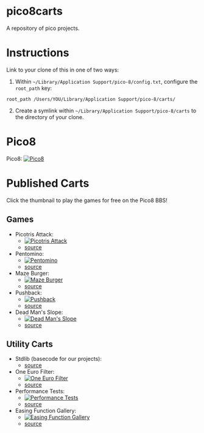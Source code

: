 # pico8carts

A repository of pico projects. 

# Instructions

Link to your clone of this in one of two ways:

1. Within `~/Library/Application Support/pico-8/config.txt`, configure the 
`root_path` key:

```
root_path /Users/YOU/Library/Application Support/pico-8/carts/
```

2. Create a symlink within `~/Library/Application Support/pico-8/carts` to the 
directory of your clone.

# Pico8

Pico8: [![Pico8](https://www.lexaloffle.com/gfx/lexaloffle-pico8.png)](http://www.lexaloffle.com/pico-8.php)

# Published Carts

Click the thumbnail to play the games for free on the Pico8 BBS!

## Games

* Picotris Attack:
    * [![Picotris Attack](https://www.lexaloffle.com/bbs/thumbs/pico37969.png)](https://www.lexaloffle.com/bbs/?tid=2925)
    * [source](https://github.com/stevelavietes/pico8carts/blob/master/picotrisattack.p8)
* Pentomino:
    * [![Pentomino](https://www.lexaloffle.com/bbs/thumbs/pico37638.png)](https://www.lexaloffle.com/bbs/?tid=28815)
    * [source](https://github.com/stevelavietes/pico8carts/blob/master/pentomino.p8)
* Maze Burger:
    * [![Maze Burger](https://www.lexaloffle.com/bbs/thumbs/pico38005.png)](https://www.lexaloffle.com/bbs/?tid=27953)
    * [source](https://github.com/stevelavietes/pico8carts/blob/master/mazeburger.p8)
* Pushback:
    * [![Pushback](https://www.lexaloffle.com/bbs/thumbs/pico40479.png)](https://www.lexaloffle.com/bbs/?tid=29285)
    * [source](https://github.com/stevelavietes/pico8carts/blob/master/pushback.p8)
* Dead Man's Slope:
    * [![Dead Man's Slope](https://www.lexaloffle.com/bbs/thumbs/pico46800.png)](https://www.lexaloffle.com/bbs/?tid=30307)
    * [source](https://github.com/stevelavietes/pico8carts/blob/master/dead_mans_slope.p8)

## Utility Carts

* Stdlib (basecode for our projects):
    * [source](https://github.com/ssteinbach/pico8carts/blob/master/stdlib.p8)
* One Euro Filter:
    * [![One Euro Filter](https://www.lexaloffle.com/bbs/thumbs/pico42459.png)](https://www.lexaloffle.com/bbs/?tid=29646)
    * [source](https://github.com/stevelavietes/pico8carts/blob/master/one_euro_filter.p8)
* Performance Tests:
    * [![Performance Tests](https://www.lexaloffle.com/bbs/thumbs/pico44897.png)](https://www.lexaloffle.com/bbs/?tid=30032)
    * [source](https://github.com/stevelavietes/pico8carts/blob/master/performance_test_gallery.p8)
* Easing Function Gallery:
    * [![Easing Function Gallery](https://www.lexaloffle.com/bbs/thumbs/pico44294.png)](https://www.lexaloffle.com/bbs/?pid=41657&tid=29488)
    * [source](https://github.com/stevelavietes/pico8carts/blob/master/easing_gallery.p8)

